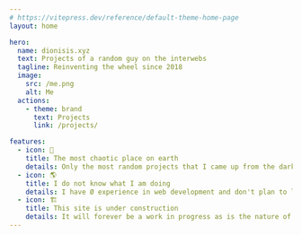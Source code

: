 ```yaml
---
# https://vitepress.dev/reference/default-theme-home-page
layout: home

hero:
  name: dionisis.xyz
  text: Projects of a random guy on the interwebs
  tagline: Reinventing the wheel since 2018
  image:
    src: /me.png
    alt: Me
  actions:
    - theme: brand
      text: Projects
      link: /projects/

features:
  - icon: 🎲
    title: The most chaotic place on earth
    details: Only the most random projects that I came up from the dark depths of my mind
  - icon: 🌎
    title: I do not know what I am doing
    details: I have Ø experience in web development and don't plan to like it anytime soon
  - icon: 🏗️
    title: This site is under construction
    details: It will forever be a work in progress as is the nature of any pseudo blog like site
---
```


